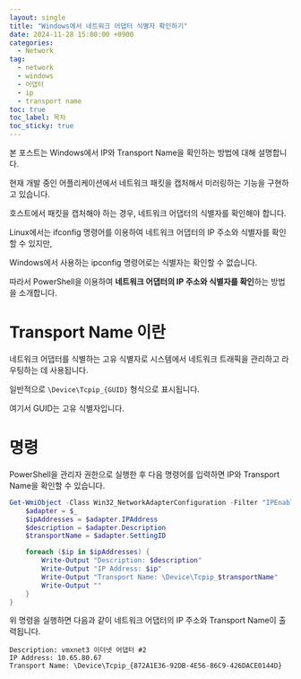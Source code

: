```yaml
---
layout: single
title: "Windows에서 네트워크 어댑터 식별자 확인하기"
date: 2024-11-28 15:00:00 +0900
categories: 
  - Network
tag: 
  - network
  - windows
  - 어댑터
  - ip
  - transport name
toc: true
toc_label: 목차
toc_sticky: true
---
```


본 포스트는 Windows에서 IP와 Transport Name을 확인하는 방법에 대해 설명합니다.

현재 개발 중인 어플리케이션에서 네트워크 패킷을 캡처해서 미러링하는 기능을 구현하고 있습니다.

호스트에서 패킷을 캡처해야 하는 경우, 네트워크 어댑터의 식별자를 확인해야 합니다.

Linux에서는 ifconfig 명령어를 이용하여 네트워크 어댑터의 IP 주소와 식별자를 확인할 수 있지만,

Windows에서 사용하는 ipconfig 명령어로는 식별자는 확인할 수 없습니다.

따라서 PowerShell을 이용하여 **네트워크 어댑터의 IP 주소와 식별자를 확인**하는 방법을 소개합니다.

# Transport Name 이란

네트워크 어댑터를 식별하는 고유 식별자로 시스템에서 네트워크 트래픽을 관리하고 라우팅하는 데 사용됩니다.

일반적으로 `\Device\Tcpip_{GUID}` 형식으로 표시됩니다.

여기서 GUID는 고유 식별자입니다.

# 명령

PowerShell을 관리자 권한으로 실행한 후 다음 명령어를 입력하면 IP와 Transport Name을 확인할 수 있습니다.

```powershell
Get-WmiObject -Class Win32_NetworkAdapterConfiguration -Filter "IPEnabled = 'True'" | ForEach-Object {
    $adapter = $_
    $ipAddresses = $adapter.IPAddress
    $description = $adapter.Description
    $transportName = $adapter.SettingID

    foreach ($ip in $ipAddresses) {
        Write-Output "Description: $description"
        Write-Output "IP Address: $ip"
        Write-Output "Transport Name: \Device\Tcpip_$transportName"
        Write-Output ""
    }
}
```

위 명령을 실행하면 다음과 같이 네트워크 어댑터의 IP 주소와 Transport Name이 출력됩니다.

```
Description: vmxnet3 이더넷 어댑터 #2
IP Address: 10.65.80.67
Transport Name: \Device\Tcpip_{872A1E36-92DB-4E56-86C9-426DACE0144D}
```
